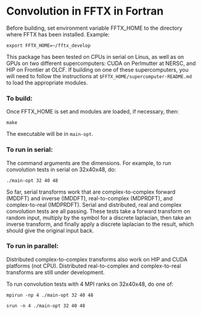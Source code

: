 Convolution in FFTX in Fortran
==============================

Before building,
set environment variable FFTX_HOME to the directory where FFTX
has been installed.
Example:
```
export FFTX_HOME=~/fftx_develop
```

This package has been tested on CPUs in serial on Linus,
as well as on GPUs on two different supercomputers:
CUDA on Perlmutter at NERSC, and HIP on Frontier at OLCF.
If building on one of these supercomputers, you will need to
follow the instructions at `$FFTX_HOME/supercomputer-README.md`
to load the appropriate modules.

### To build:

Once FFTX_HOME is set and modules are loaded, if necessary, then:
```
make
```
The executable will be in `main-opt`.

### To run in serial:

The command arguments are the dimensions.
For example, to run convolution tests in serial on 32x40x48, do:
```
./main-opt 32 40 48
```

So far, serial transforms work that are complex-to-complex forward
(MDDFT) and inverse (IMDDFT),
real-to-complex (MDPRDFT), and complex-to-real (IMDPRDFT).
Serial and distributed, real and complex convolution tests are all passing.
These tests take a forward transform on random input, multiply by
the symbol for a discrete laplacian, then take an inverse transform,
and finally apply a discrete laplacian to the result, which should give
the original input back.

### To run in parallel:

Distributed complex-to-complex transforms also work
on HIP and CUDA platforms (not CPU).
Distributed real-to-complex and complex-to-real transforms
are still under development.

To run convolution tests with 4 MPI ranks on 32x40x48, do one of:
```
mpirun -np 4 ./main-opt 32 40 48

srun -n 4 ./main-opt 32 40 48
```
